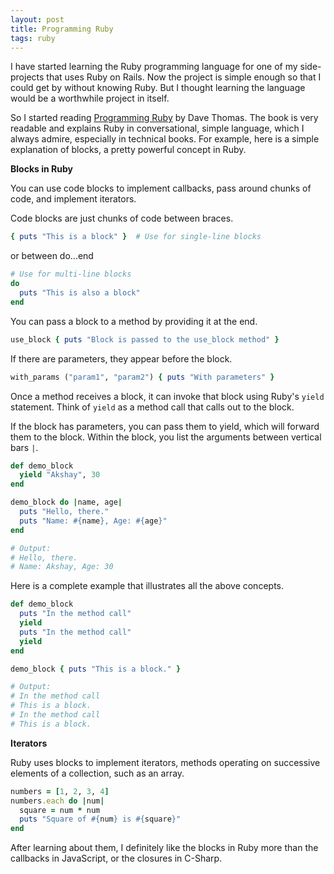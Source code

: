 ```yaml
---
layout: post
title: Programming Ruby
tags: ruby
---
```


I have started learning the Ruby programming language for one of my side-projects that uses Ruby on Rails. Now the project is simple enough so that I could get by without knowing Ruby. But I thought learning the language would be a worthwhile project in itself. 

So I started reading [Programming Ruby](https://pragprog.com/titles/ruby/programming-ruby-2nd-edition/) by Dave Thomas. The book is very readable and explains Ruby in conversational, simple language, which I always admire, especially in technical books. For example, here is a simple explanation of blocks, a pretty powerful concept in Ruby. 

**Blocks in Ruby**

You can use code blocks to implement callbacks, pass around chunks of code, and implement iterators. 

Code blocks are just chunks of code between braces. 

```ruby
{ puts "This is a block" }  # Use for single-line blocks
```

or between do...end

```ruby
# Use for multi-line blocks
do
  puts "This is also a block" 
end
```

You can pass a block to a method by providing it at the end.

```ruby
use_block { puts "Block is passed to the use_block method" }
```

If there are parameters, they appear before the block.

```ruby
with_params ("param1", "param2") { puts "With parameters" }
```

Once a method receives a block, it can invoke that block using Ruby's `yield` statement. Think of `yield` as a method call that calls out to the block. 

If the block has parameters, you can pass them to yield, which will forward them to the block. Within the block, you list the arguments between vertical bars  `|`.

```ruby
def demo_block
  yield "Akshay", 30
end

demo_block do |name, age| 
  puts "Hello, there."
  puts "Name: #{name}, Age: #{age}"
end

# Output:
# Hello, there.
# Name: Akshay, Age: 30
```

Here is a complete example that illustrates all the above concepts. 

```ruby
def demo_block
  puts "In the method call"
  yield
  puts "In the method call"
  yield
end

demo_block { puts "This is a block." }

# Output:
# In the method call
# This is a block.
# In the method call
# This is a block.
```

**Iterators**

Ruby uses blocks to implement iterators, methods operating on successive elements of a collection, such as an array.

```ruby
numbers = [1, 2, 3, 4]
numbers.each do |num|
  square = num * num
  puts "Square of #{num} is #{square}"
end
```

After learning about them, I definitely like the blocks in Ruby more than the callbacks in JavaScript, or the closures in C-Sharp. 
